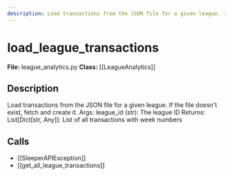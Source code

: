 ```yaml
---
description: Load transactions from the JSON file for a given league. If the file doesn't exist, fetch and create it. Args: league_id (str): The league ID Returns: List[Dict[str, Any]]: List of all transactions with week numbers
---
```


# load_league_transactions

**File:** league_analytics.py
**Class:** [[LeagueAnalytics]]

## Description

Load transactions from the JSON file for a given league. If the file doesn't exist, fetch and create it. Args: league_id (str): The league ID Returns: List[Dict[str, Any]]: List of all transactions with week numbers

## Calls

- [[SleeperAPIException]]
- [[get_all_league_transactions]]

